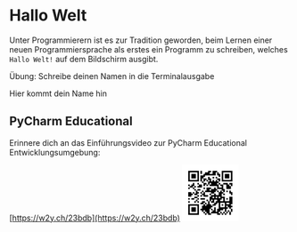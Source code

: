 # Hallo Welt

Unter Programmierern ist es zur Tradition geworden, beim Lernen einer neuen Programmiersprache als
erstes ein Programm zu schreiben, welches `Hallo Welt!` auf dem Bildschirm ausgibt.

Übung: Schreibe deinen Namen in die Terminalausgabe 

<div class='hint'>
Hier kommt dein Name hin
</div>

## PyCharm Educational
Erinnere dich an das Einführungsvideo zur PyCharm Educational Entwicklungsumgebung:

[https://w2y.ch/23bdb](https://w2y.ch/23bdb)
<img src="img/vimeo_pycharm_entwicklungsumgebung.png" width="20%">

